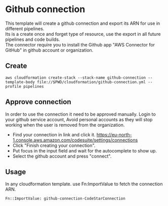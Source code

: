 # Github connection

This template will create a github connection and export its ARN for use in different pipelines.  
Its is a create once and forget type of resource, use the export in all future pipelines and code builds.  
The connector require you to install the Github app "AWS Connector for GitHub" in github account or organization.  


## Create 

```
aws cloudformation create-stack --stack-name github-connection --template-body file://$PWD/cloudformation/github-connection.yml --profile pipelines
```


## Approve connection

In order to use the connection it need to be approved manually.
Login to your github service account, Avoid personal accounts as they will stop working when the user is removed from the organization.

* Find your connection in link and click it. https://eu-north-1.console.aws.amazon.com/codesuite/settings/connections
* Click "Finish creating your connection".  
* Put focus in the input field and wait for the autocomplete to show up.
* Select the github account and press "connect".

## Usage
In any cloudformation template. use Fn:ImportValue to fetch the connection ARN.
```
Fn::ImportValue: github-connection-CodeStarConnection
```
